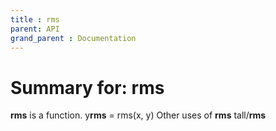 ```yaml
---
title : rms
parent: API
grand_parent : Documentation
---
```

# Summary for: **rms**

**rms** is a function.
y**rms** = rms(x, y)
Other uses of **rms**
tall/**rms**

